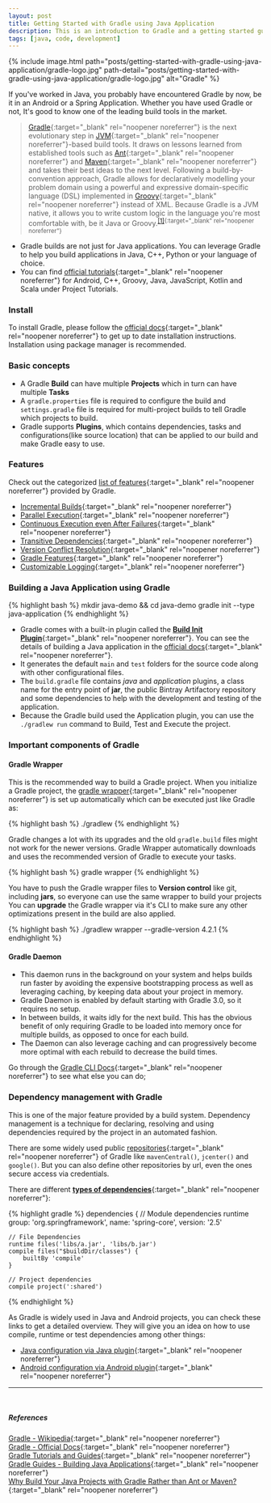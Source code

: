 ```yaml
---
layout: post
title: Getting Started with Gradle using Java Application
description: This is an introduction to Gradle and a getting started guide for Java developers who want to learn what different parts are and how gradle works!
tags: [java, code, development]
---
```


{% include image.html path="posts/getting-started-with-gradle-using-java-application/gradle-logo.jpg" path-detail="posts/getting-started-with-gradle-using-java-application/gradle-logo.jpg" alt="Gradle" %}

If you've worked in Java, you probably have encountered Gradle by now, be it in an Android or a Spring Application. Whether you have used Gradle or not, It's good to know one of the leading build tools in the market.

> [Gradle](https://gradle.org/){:target="_blank" rel="noopener noreferrer"} is the next evolutionary step in [JVM](https://en.wikipedia.org/wiki/Java_virtual_machine){:target="_blank" rel="noopener noreferrer"}-based build tools. It draws on lessons learned from established tools such as [Ant](https://ant.apache.org/){:target="_blank" rel="noopener noreferrer"} and [Maven](https://maven.apache.org/){:target="_blank" rel="noopener noreferrer"} and takes their best ideas to the next level. Following a build-by-convention approach, Gradle allows for declaratively modelling your problem domain using a powerful and expressive domain-specific language (DSL) implemented in [Groovy](http://groovy-lang.org/){:target="_blank" rel="noopener noreferrer"} instead of XML. Because Gradle is a JVM native, it allows you to write custom logic in the language you're most comfortable with, be it Java or Groovy.<sup>[\[1\]](http://www.drdobbs.com/jvm/why-build-your-java-projects-with-gradle/240168608){:target="_blank" rel="noopener noreferrer"}</sup>

* Gradle builds are not just for Java applications. You can leverage Gradle to help you build applications in Java, C++, Python or your language of choice.
* You can find [official tutorials](https://docs.gradle.org/current/userguide/userguide.html){:target="_blank" rel="noopener noreferrer"} for Android, C++, Groovy, Java, JavaScript, Kotlin and Scala under Project Tutorials.


### Install

To install Gradle, please follow the [official docs](https://gradle.org/install/){:target="_blank" rel="noopener noreferrer"} to get up to date installation instructions. Installation using package manager is recommended.


### Basic concepts

* A Gradle **Build** can have multiple **Projects** which in turn can have multiple **Tasks**
* A `gradle.properties` file is required to configure the build and `settings.gradle` file is required for multi-project builds to tell Gradle which projects to build.
* Gradle supports **Plugins**, which contains dependencies, tasks and configurations(like source location) that can be applied to our build and make Gradle easy to use.


### Features

Check out the categorized [list of features](https://gradle.org/features/){:target="_blank" rel="noopener noreferrer"} provided by Gradle.

* [Incremental Builds](https://blog.gradle.org/introducing-incremental-build-support){:target="_blank" rel="noopener noreferrer"}
* [Parallel Execution](https://docs.gradle.org/current/userguide/custom_tasks.html#worker_api){:target="_blank" rel="noopener noreferrer"}
* [Continuous Execution even After Failures](https://docs.gradle.org/current/userguide/tutorial_gradle_command_line.html#sec:continue_build_on_failure){:target="_blank" rel="noopener noreferrer"}
* [Transitive Dependencies](https://docs.gradle.org/current/userguide/dependency_management.html#sub:exclude_transitive_dependencies){:target="_blank" rel="noopener noreferrer"}
* [Version Conflict Resolution](https://docs.gradle.org/current/userguide/dependency_management.html#sec:dependency_resolution){:target="_blank" rel="noopener noreferrer"}
* [Gradle Features](https://gradle.org/features/){:target="_blank" rel="noopener noreferrer"}
* [Customizable Logging](https://docs.gradle.org/current/userguide/logging.html#sec:changing_what_gradle_logs){:target="_blank" rel="noopener noreferrer"}


### Building a Java Application using Gradle

{% highlight bash %}
mkdir java-demo && cd java-demo
gradle init --type java-application
{% endhighlight %}

* Gradle comes with a built-in plugin called the [**Build Init Plugin**](https://docs.gradle.org/current/userguide/build_init_plugin.html){:target="_blank" rel="noopener noreferrer"}. You can see the details of building a Java application in the [official docs](https://guides.gradle.org/building-java-applications/){:target="_blank" rel="noopener noreferrer"}.
* It generates the default `main` and `test` folders for the source code along with other configurational files.
* The `build.gradle` file contains *java* and *application* plugins, a class name for the entry point of **jar**, the public Bintray Artifactory repository and some dependencies to help with the development and testing of the application.
* Because the Gradle build used the Application plugin, you can use the `./gradlew run` command to Build, Test and Execute the project.

### Important components of Gradle

#### Gradle Wrapper

This is the recommended way to build a Gradle project. When you initialize a Gradle project, the [gradle wrapper](https://docs.gradle.org/current/userguide/gradle_wrapper.html){:target="_blank" rel="noopener noreferrer"} is set up automatically which can be executed just like Gradle as:

{% highlight bash %}
./gradlew <task>
{% endhighlight %}

Gradle changes a lot with its upgrades and the old `gradle.build` files might not work for the newer versions. Gradle Wrapper automatically downloads and uses the recommended version of Gradle to execute your tasks.

{% highlight bash %}
gradle wrapper
{% endhighlight %}

You have to push the Gradle wrapper files to **Version control** like git, including **jars**, so everyone can use the same wrapper to build your projects
You can **upgrade** the Gradle wrapper via it's CLI to make sure any other optimizations present in the build are also applied.

{% highlight bash %}
./gradlew wrapper --gradle-version 4.2.1
{% endhighlight %}


#### Gradle Daemon

* This daemon runs in the background on your system and helps builds run faster by avoiding the expensive bootstrapping process as well as leveraging caching, by keeping data about your project in memory.
* Gradle Daemon is enabled by default starting with Gradle 3.0, so it requires no setup.
* In between builds, it waits idly for the next build. This has the obvious benefit of only requiring Gradle to be loaded into memory once for multiple builds, as opposed to once for each build.
* The Daemon can also leverage caching and can progressively become more optimal with each rebuild to decrease the build times.

Go through the [Gradle CLI Docs](https://docs.gradle.org/current/userguide/command_line_interface.html){:target="_blank" rel="noopener noreferrer"} to see what else you can do;


### Dependency management with Gradle

This is one of the major feature provided by a build system. Dependency management is a technique for declaring, resolving and using dependencies required by the project in an automated fashion.

There are some widely used public [repositories](https://docs.gradle.org/current/userguide/repository_types.html){:target="_blank" rel="noopener noreferrer"} of Gradle like `mavenCentral()`, `jcenter()` and `google()`. But you can also define other repositories by url, even the ones secure access via credentials.

There are different [**types of dependencies**](https://docs.gradle.org/current/userguide/dependency_types.html){:target="_blank" rel="noopener noreferrer"}:

{% highlight gradle %}
dependencies {
    // Module dependencies
    runtime group: 'org.springframework', name: 'spring-core', version: '2.5'

    // File Dependencies
    runtime files('libs/a.jar', 'libs/b.jar')
    compile files("$buildDir/classes") {
        builtBy 'compile'
    }

    // Project dependencies
    compile project(':shared')
{% endhighlight %}


As Gradle is widely used in Java and Android projects, you can check these links to get a detailed overview. They will give you an idea on how to use compile, runtime or test dependencies among other things:
* [Java configuration via Java plugin](https://docs.gradle.org/current/userguide/java_plugin.html){:target="_blank" rel="noopener noreferrer"}
* [Android configuration via Android plugin](https://developer.android.com/studio/build/){:target="_blank" rel="noopener noreferrer"}



---
<br>

##### References

[Gradle - Wikipedia](https://en.wikipedia.org/wiki/Gradle){:target="_blank" rel="noopener noreferrer"}
<br>
[Gradle - Official Docs](https://docs.gradle.org/){:target="_blank" rel="noopener noreferrer"}
<br>
[Gradle Tutorials and Guides](https://gradle.org/guides/){:target="_blank" rel="noopener noreferrer"}
<br>
[Gradle Guides - Building Java Applications](https://guides.gradle.org/building-java-applications/){:target="_blank" rel="noopener noreferrer"}
<br>
[Why Build Your Java Projects with Gradle Rather than Ant or Maven?](http://www.drdobbs.com/jvm/why-build-your-java-projects-with-gradle/240168608){:target="_blank" rel="noopener noreferrer"}